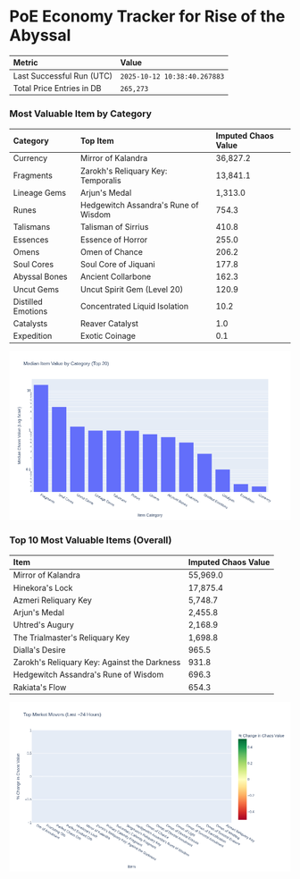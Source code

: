 # PoE Economy Tracker for Rise of the Abyssal

<!-- START_MAINTENANCE -->
| Metric | Value |
|:---|:---|
| Last Successful Run (UTC) | `2025-10-12 10:38:40.267883` |
| Total Price Entries in DB | `265,273` |

<!-- END_MAINTENANCE -->

<!-- START_DATAFRAME_DEBUG -->
<!-- END_DATAFRAME_DEBUG -->

<!-- START_CATEGORY_ANALYSIS -->
### Most Valuable Item by Category
| Category | Top Item | Imputed Chaos Value |
| :--- | :--- | :--- |
| Currency | Mirror of Kalandra | 36,827.2 |
| Fragments | Zarokh's Reliquary Key: Temporalis | 13,841.1 |
| Lineage Gems | Arjun's Medal | 1,313.0 |
| Runes | Hedgewitch Assandra's Rune of Wisdom | 754.3 |
| Talismans | Talisman of Sirrius | 410.8 |
| Essences | Essence of Horror | 255.0 |
| Omens | Omen of Chance | 206.2 |
| Soul Cores | Soul Core of Jiquani | 177.8 |
| Abyssal Bones | Ancient Collarbone | 162.3 |
| Uncut Gems | Uncut Spirit Gem (Level 20) | 120.9 |
| Distilled Emotions | Concentrated Liquid Isolation | 10.2 |
| Catalysts | Reaver Catalyst | 1.0 |
| Expedition | Exotic Coinage | 0.1 |


![Category Analysis Chart](charts/category_analysis.png)
<!-- END_ANALYSIS -->

<!-- START_ANALYSIS -->
### Top 10 Most Valuable Items (Overall)
| Item | Imputed Chaos Value |
| :--- | :--- |
| Mirror of Kalandra | 55,969.0 |
| Hinekora's Lock | 17,875.4 |
| Azmeri Reliquary Key | 5,748.7 |
| Arjun's Medal | 2,455.8 |
| Uhtred's Augury | 2,168.9 |
| The Trialmaster's Reliquary Key | 1,698.8 |
| Dialla's Desire | 965.5 |
| Zarokh's Reliquary Key: Against the Darkness | 931.8 |
| Hedgewitch Assandra's Rune of Wisdom | 696.3 |
| Rakiata's Flow | 654.3 |


![Market Movers Chart](charts/market_movers.png)
<!-- END_ANALYSIS -->
